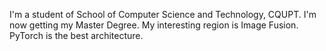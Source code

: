 I'm a student of School of Computer Science and Technology, CQUPT. I'm now getting my Master Degree. My interesting region is Image Fusion.   
PyTorch is the best architecture.
